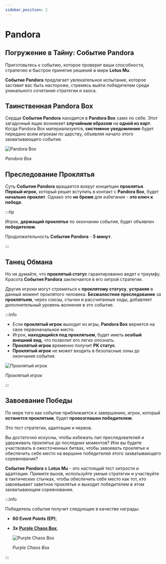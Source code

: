 ```yaml
---
sidebar_position: 2
---
```


# Pandora

## Погружение в Тайну: Событие Pandora

Приготовьтесь к событию, которое проверит ваши способности, стратегию и быстрое принятие решений в мире **Lotus Mu**.

**Событие Pandora** предлагает увлекательное испытание, которое заставит вас быть настороже, стремясь выйти победителем среди уникального сочетания стратегии и хаоса.

## Таинственная Pandora Box

Сердце **События Pandora** находится в **Pandora Box** само по себе. Этот загадочный ящик возникает **случайным образом** на **одной из карт**. Когда Pandora Box материализуется, **системное уведомление** будет передано всем игрокам по царству, объявляя начало этого захватывающего события.

![Pandora Box](/img/events/pandora/pandora-box.jpg)

_Pandora Box_

## Преследование Проклятья

Суть **События Pandora** вращается вокруг концепции **проклятья**. **Первый игрок**, который решит вступить в контакт с **Pandora Box**, будет **начально проклят**. Однако это **не бремя** для избегания - **это ключ к победе**.

:::tip

Игрок, **держащий проклятье** по окончании события, будет объявлен **победителем**.

Продолжительность **События Pandora** - **5 минут**.

:::

## Танец Обмана

Но не думайте, что **проклятый статус** гарантированно ведет к триумфу. Красота **События Pandora** заключается в его хитрой стратегии.

Другие игроки могут стремиться к **проклятому статусу**, **устраняя** в данный момент проклятого человека. **Безжалостное преследование** за **проклятьем**, через союзы, стычки и рассчитанные ходы, добавляет дополнительный уровень волнения в это событие.

:::info

- Если **проклятый игрок** выходит из игры, **Pandora Box** вернется на свое первоначальное место.
- Игрок, **находящийся под проклятьем**, будет иметь **особый внешний вид**, что позволит его легко опознать.
- **Проклятый игрок** временно получит **PK статус**.
- **Проклятый игрок** не может входить в безопасные зоны до окончания события.

![Проклятый игрок](/img/events/pandora/cursed-player.jpg)

_Проклятый игрок_

:::

## Завоевание Победы

По мере того как событие приближается к завершению, игрок, который **останется проклятым**, будет **провозглашен победителем**.

Это тест стратегии, адаптации и нервов.

Вы достаточно искусны, чтобы избежать лап преследователей и удерживать проклятье до последних моментов? Или вы будете участвовать в ожесточенных битвах, чтобы завоевать проклятье и обеспечить себе место на вершине победителей этого захватывающего соревнования?

**Событие Pandora** в **Lotus Mu** - это настоящий тест хитрости и адаптации. Примите вызов, используйте умные стратегии и участвуйте в тактических стычках, чтобы обеспечить себе место как тот, кто завоевывает заветное проклятье и выходит победителем в этом захватывающем соревновании.

:::info

Победитель события получит следующее в качестве награды:

- **60 Event Points (EP)**;
- **3x** **[Purple Chaos Box](/items/item-bags/misc/purple-chaos-box)**;

  ![Purple Chaos Box](/img/items/item-bags/purple-chaos-box.png)

  _Purple Chaos Box_

:::
